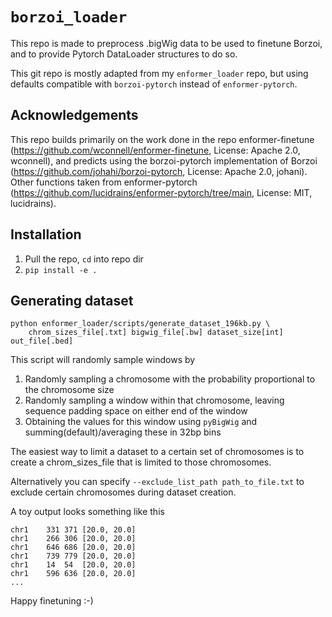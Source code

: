# `borzoi_loader`

This repo is made to preprocess .bigWig data to be used to finetune Borzoi, and to provide Pytorch DataLoader structures to do so.

This git repo is mostly adapted from my `enformer_loader` repo, but using defaults compatible with `borzoi-pytorch` instead of `enformer-pytorch`.

## Acknowledgements

This repo builds primarily on the work done in the repo enformer-finetune (https://github.com/wconnell/enformer-finetune, License: Apache 2.0, wconnell), and predicts using the borzoi-pytorch implementation of Borzoi (https://github.com/johahi/borzoi-pytorch, License: Apache 2.0, johani). Other functions taken from enformer-pytorch (https://github.com/lucidrains/enformer-pytorch/tree/main, License: MIT, lucidrains).

## Installation

1. Pull the repo, `cd` into repo dir
2. `pip install -e .`

## Generating dataset

```
python enformer_loader/scripts/generate_dataset_196kb.py \
    chrom_sizes_file[.txt] bigwig_file[.bw] dataset_size[int] out_file[.bed]
```

This script will randomly sample windows by
1. Randomly sampling a chromosome with the probability proportional to the chromosome size
2. Randomly sampling a window within that chromosome, leaving sequence padding space on either end of the window
3. Obtaining the values for this window using `pyBigWig` and summing(default)/averaging these in 32bp bins

The easiest way to limit a dataset to a certain set of chromosomes is to create
a chrom_sizes_file that is limited to those chromosomes.

Alternatively you can specify `--exclude_list_path path_to_file.txt` to exclude certain chromosomes during dataset creation.

A toy output looks something like this
```
chr1	331	371	[20.0, 20.0]
chr1	266	306	[20.0, 20.0]
chr1	646	686	[20.0, 20.0]
chr1	739	779	[20.0, 20.0]
chr1	14	54	[20.0, 20.0]
chr1	596	636	[20.0, 20.0]
...
```

Happy finetuning :-)
